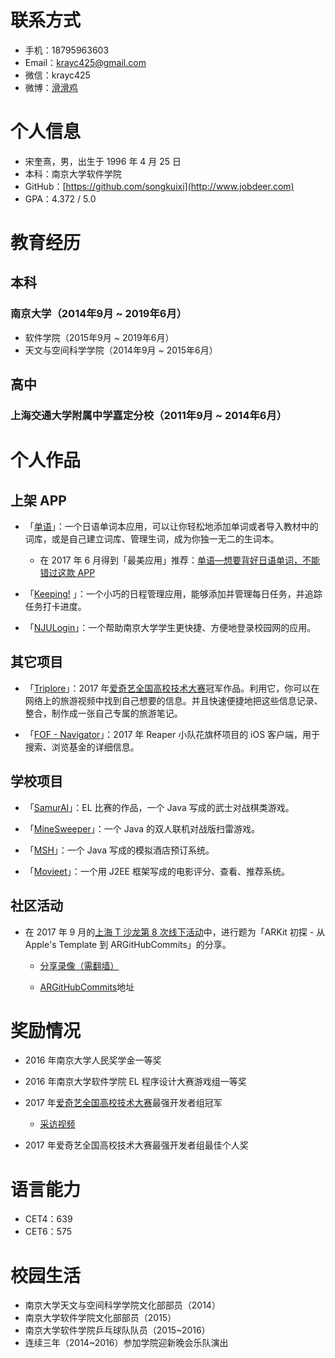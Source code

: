 
# 联系方式

* 手机：18795963603
* Email：krayc425@gmail.com
* 微信：krayc425
* 微博：[滑滑鸡](http://weibo.com/krayc4)

# 个人信息

 * 宋奎熹，男，出生于 1996 年 4 月 25 日
 * 本科：南京大学软件学院 
 * GitHub：[https://github.com/songkuixi](http://www.jobdeer.com)
 * GPA：4.372 / 5.0
 
# 教育经历

## 本科

### 南京大学（2014年9月 ~ 2019年6月）

* 软件学院（2015年9月 ~ 2019年6月） 
* 天文与空间科学学院（2014年9月 ~ 2015年6月） 

## 高中

### 上海交通大学附属中学嘉定分校（2011年9月 ~ 2014年6月）

# 个人作品

## 上架 APP

* 「[单语](https://itunes.apple.com/us/app/单语-日语生词本-日语单词-日语学习/id1086636706)」：一个日语单词本应用，可以让你轻松地添加单词或者导入教材中的词库，或是自己建立词库、管理生词，成为你独一无二的生词本。
    * 在 2017 年 6 月得到「最美应用」推荐：[单语—想要背好日语单词，不能错过这款 APP](http://zuimeia.com/app/5088)

* 「[Keeping!](https://itunes.apple.com/us/app/keeping-任务管理利器-打卡习惯养成/id1197272196) 」：一个小巧的日程管理应用，能够添加并管理每日任务，并追踪任务打卡进度。

* 「[NJULogin](https://itunes.apple.com/us/app/nju-login/id1164049093)」：一个帮助南京大学学生更快捷、方便地登录校园网的应用。

## 其它项目

* 「[Triplore](https://github.com/songkuixi/Triplore)」：2017 年[爱奇艺全国高校技术大赛](https://www.nowcoder.com/activity/iqiyi2017)冠军作品。利用它，你可以在网络上的旅游视频中找到自己想要的信息。并且快速便捷地把这些信息记录、整合，制作成一张自己专属的旅游笔记。

* 「[FOF - Navigator](https://github.com/ReaperCitiCup/Reaper-iOS)」：2017 年 Reaper 小队花旗杯项目的 iOS 客户端，用于搜索、浏览基金的详细信息。
 
## 学校项目

* 「[SamurAI](https://github.com/Sorumi/IArumaS)」：EL 比赛的作品，一个 Java 写成的武士对战棋类游戏。

* 「[MineSweeper](https://github.com/songkuixi/MineSweeper)」：一个 Java 的双人联机对战版扫雷游戏。

* 「[MSH](https://github.com/Inf1NityNJU/MSH)」：一个 Java 写成的模拟酒店预订系统。

* 「[Movieet](https://github.com/songkuixi/Movieet)」：一个用 J2EE 框架写成的电影评分、查看、推荐系统。

## 社区活动

* 在 2017 年 9 月的[上海 T 沙龙第 8 次线下活动](http://t.swift.gg/d/85-t-8)中，进行题为「ARKit 初探 - 从 Apple's Template 到 ARGitHubCommits」的分享。
 
    * [分享录像（需翻墙）](https://www.youtube.com/watch?v=ZFHwHBk-G0E)
 
    * [ARGitHubCommits](https://github.com/songkuixi/ARGitHubCommits)地址

# 奖励情况

* 2016 年南京大学人民奖学金一等奖

* 2016 年南京大学软件学院 EL 程序设计大赛游戏组一等奖

* 2017 年[爱奇艺全国高校技术大赛](https://www.nowcoder.com/activity/iqiyi2017)最强开发者组冠军

    * [采访视频](http://www.iqiyi.com/v_19rr7wn8d0.html)
    
* 2017 年爱奇艺全国高校技术大赛最强开发者组最佳个人奖

# 语言能力

* CET4：639
* CET6：575

# 校园生活

* 南京大学天文与空间科学学院文化部部员（2014）
* 南京大学软件学院文化部部员（2015）
* 南京大学软件学院乒乓球队队员（2015~2016）
* 连续三年（2014~2016）参加学院迎新晚会乐队演出


